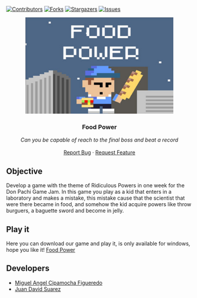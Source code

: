 [![Contributors][contributors-shield]][contributors-url]
[![Forks][forks-shield]][forks-url]
[![Stargazers][stars-shield]][stars-url]
[![Issues][issues-shield]][issues-url]

<p align="center">
  <img src="https://github.com/MiguelCF06/FoodPower/blob/main/Images/Food%20Power%20image.jpeg" width="400" height="260">

  <h3 align="center">Food Power</h3>

  <p align="center">
        <em>Can you be capable of reach to the final boss and beat a record</em>
    <br /><br />
    <a href="https://github.com/MiguelCF06/FoodPower/issues">Report Bug</a>
    ·
    <a href="https://github.com/MiguelCF06/FoodPower/issues">Request Feature</a>
  </p>
</p>

## Objective
Develop a game with the theme of Ridiculous Powers in one week for the Don Pachi Game Jam.
In this game you play as a kid that enters in a laboratory and makes a mistake, this mistake cause that the
scientist that were there became in food, and somehow the kid acquire powers like throw burguers, a baguette sword and become in jelly.

## Play it
Here you can download our game and play it, is only available for windows, hope you like it!
[Food Power](https://juandavidsuarez.itch.io/foodpower)

## Developers

* [Miguel Angel Cipamocha Figueredo](https://twitter.com/Miguel_C06)
* [Juan David Suarez](https://twitter.com/juandsuarezw)

[contributors-shield]: https://img.shields.io/github/contributors/MiguelCF06/FoodPower?style=flat-square
[contributors-url]: https://github.com/MiguelCF06/FoodPower/graphs/contributors
[forks-shield]: https://img.shields.io/github/forks/MiguelCF06/FoodPower.svg?style=flat-square
[forks-url]: https://github.com/MiguelCF06/FoodPower/network/members
[stars-shield]: https://img.shields.io/github/stars/MiguelCF06/FoodPower.svg?style=flat-square
[stars-url]: https://github.com/MiguelCF06/FoodPower/stargazers
[issues-shield]: https://img.shields.io/github/issues/MiguelCF06/FoodPower?style=flat-square
[issues-url]: https://github.com/MiguelCF06/FoodPower/issues